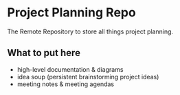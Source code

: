 # Project Planning Repo

The Remote Repository to store all things project planning. 

## What to put here

- high-level documentation & diagrams
- idea soup (persistent brainstorming project ideas)
- meeting notes & meeting agendas
